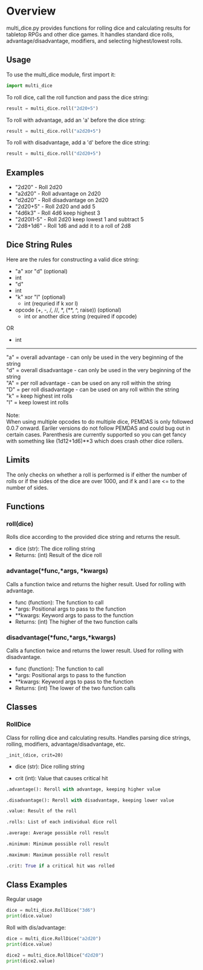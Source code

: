 # Overview

multi_dice.py provides functions for rolling dice and calculating results for tabletop RPGs and other dice games. It handles standard dice rolls, advantage/disadvantage, modifiers, and selecting highest/lowest rolls.

## Usage

To use the multi_dice module, first import it:

```py
import multi_dice
```

To roll dice, call the roll function and pass the dice string:

```py
result = multi_dice.roll("2d20+5")
```

To roll with advantage, add an 'a' before the dice string:

```py
result = multi_dice.roll("a2d20+5")
```

To roll with disadvantage, add a 'd' before the dice string:

```py
result = multi_dice.roll("d2d20+5")
```

## Examples

* "2d20" - Roll 2d20
* "a2d20" - Roll advantage on 2d20
* "d2d20" - Roll disadvantage on 2d20
* "2d20+5" - Roll 2d20 and add 5
* "4d6k3" - Roll 4d6 keep highest 3
* "2d20l1-5" - Roll 2d20 keep lowest 1 and subtract 5
* "2d8+1d6" - Roll 1d6 and add it to a roll of 2d8

## Dice String Rules

Here are the rules for constructing a valid dice string:

* "a" xor "d" (optional)
* int
* "d"
* int
* "k" xor "l" (optional)
  * int   (requried if k xor l)
* opcode (+, -, /, //, *, (**, ^, raise)) (optional)
  * int or another dice string    (required if opcode)

OR

* int

___

"a" = overall advantage - can only be used in the very beginning of the string\
"d" = overall disadvantage - can only be used in the very beginning of the string\
"A" = per roll advantage - can be used on any roll within the string\
"D" = per roll disadvantage - can be used on any roll within the string\
"k" = keep highest int rolls\
"l" = keep lowest int rolls\
\
Note:\
When using multiple opcodes to do multiple dice, PEMDAS is only followed 0.0.7 onward. Eariler versions do not follow PEMDAS and could bug out in certain cases. Parenthesis are currently supported so you can get fancy with something like (1d12+1d6)**3 which does crash other dice rollers.

## Limits

The only checks on whether a roll is performed is if either the number of rolls or if the sides of the dice are over 1000, and if k and l are <= to the number of sides.

## Functions

### roll(dice)

Rolls dice according to the provided dice string and returns the result.

* dice (str): The dice rolling string
* Returns: (int) Result of the dice roll

### advantage(*func,*args, *kwargs)

Calls a function twice and returns the higher result. Used for rolling with advantage.

* func (function): The function to call
* *args: Positional args to pass to the function
* **kwargs: Keyword args to pass to the function
* Returns: (int) The higher of the two function calls

### disadvantage(*func,*args,*kwargs)

Calls a function twice and returns the lower result. Used for rolling with disadvantage.

* func (function): The function to call
* *args: Positional args to pass to the function
* **kwargs: Keyword args to pass to the function
* Returns: (int) The lower of the two function calls

## Classes

### RollDice

Class for rolling dice and calculating results. Handles parsing dice strings, rolling, modifiers, advantage/disadvantage, etc.

`_init_(dice, crit=20)`

* dice (str): Dice rolling string

* crit (int): Value that causes critical hit

```py
.advantage(): Reroll with advantage, keeping higher value

.disadvantage(): Reroll with disadvantage, keeping lower value

.value: Result of the roll

.rolls: List of each individual dice roll

.average: Average possible roll result

.minimum: Minimum possible roll result

.maximum: Maximum possible roll result

.crit: True if a critical hit was rolled
```

## Class Examples

Regular usage

```py
dice = multi_dice.RollDice("3d6")
print(dice.value)
```

Roll with dis/advantage:

```py
dice = multi_dice.RollDice("a2d20")
print(dice.value)

dice2 = multi_dice.RollDice("d2d20")
print(dice2.value)
```
